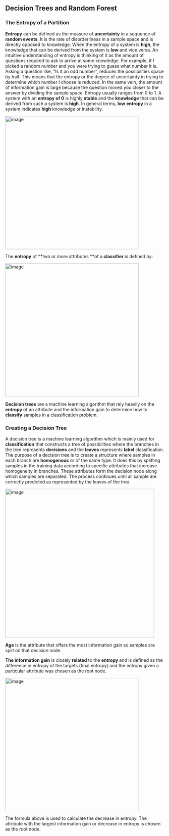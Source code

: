 ## Decision Trees and Random Forest

### The Entropy of a Partition  
**Entropy** can be defined as the measure of **uncertainty** in a sequence of **random events**. It is the rate of disorderliness in a sample space and is directly opposed to knowledge. When the entropy of a system is **high**, the knowledge that can be derived from the system is **low** and vice versa. An intuitive understanding of entropy is thinking of it as the amount of questions required to ask to arrive at some knowledge. For example, if I picked a random number and you were trying to guess what number it is. Asking a question like, “Is it an odd number”, reduces the possibilities space by half. This means that the entropy or the degree of uncertainty in trying to determine which number I choose is reduced. In the same vein, the amount of information gain is large because the question moved you closer to the answer by dividing the sample space. Entropy usually ranges from 0 to 1. A system with an **entropy of 0** is highly **stable** and the **knowledge** that can be derived from such a system is **high**. In general terms, **low** **entropy** in a system indicates **high** knowledge or instability.

<img width="422" alt="image" src="https://github.com/user-attachments/assets/f69dfaee-794c-4bd6-9fa7-3c1e86b2fe3a" />

The **entropy** of **two or more attributes **of a **classifier** is defined by:

<img width="423" alt="image" src="https://github.com/user-attachments/assets/c01fb40d-8c0e-4a5d-b69f-dd5b6dac7cd7" />

**Decision trees** are a machine learning algorithm that rely heavily on the **entropy** of an attribute and the information gain to determine how to **classify** samples in a classification problem. 


### Creating a Decision Tree  
A decision tree is a machine learning algorithm which is mainly used for **classification** that constructs a tree of possibilities where the branches in the tree represents **decisions** and the **leaves** represents **label** classification. The purpose of a decision tree is to create a structure where samples in each branch are **homogenous** or of the same type. It does this by splitting samples in the training data according to specific attributes that increase homogeneity in branches. These attributes form the decision node along which samples are separated. The process continues until all sample are correctly predicted as represented by the leaves of the tree.

<img width="472" alt="image" src="https://github.com/user-attachments/assets/69d578bb-639d-4853-8e88-59ebe119dfa9" />

**Age** is the attribute that offers the most information gain so samples are split on that decision node.

**The information gain** is closely **related** to the **entropy** and is defined as the difference in entropy of the targets (final entropy) and the entropy given a particular attribute was chosen as the root node.

<img width="422" alt="image" src="https://github.com/user-attachments/assets/3d1754a0-d95b-44c0-9e7f-9e48928804d0" />

The formula above is used to calculate the decrease in entropy. The attribute with the largest information gain or decrease in entropy is chosen as the root node.

